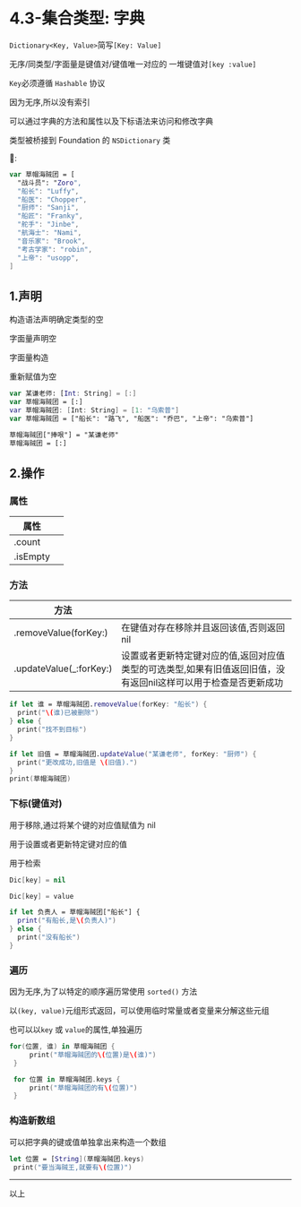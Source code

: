 # 4.3-集合类型: 字典

`Dictionary<Key, Value>`简写`[Key: Value]`

无序/同类型/字面量是键值对/键值唯一对应的 一堆键值对`[key :value]`

`Key`必须遵循 `Hashable` 协议

因为无序,所以没有索引

可以通过字典的方法和属性以及下标语法来访问和修改字典

类型被桥接到 Foundation 的 `NSDictionary` 类

🌰:

```swift
var 草帽海贼团 = [
  "战斗员": "Zoro",
  "船长": "Luffy",
  "船医": "Chopper",
  "厨师": "Sanji",
  "船匠": "Franky",
  "舵手": "Jinbe",
  "航海士": "Nami",
  "音乐家": "Brook",
  "考古学家": "robin",
  "上帝": "usopp",
]
```

## 1.声明

构造语法声明确定类型的空

字面量声明空

字面量构造

重新赋值为空

```swift
var 某谦老师: [Int: String] = [:]
var 草帽海贼团 = [:]
var 草帽海贼团: [Int: String] = [1: "乌索普"]
var 草帽海贼团 = ["船长": "路飞", "船医": "乔巴", "上帝": "乌索普"]

草帽海贼团["捧哏"] = "某谦老师"
草帽海贼团 = [:]
```

## 2.操作

### 属性

| 属性     |      |
| -------- | ---- |
| .count   |      |
| .isEmpty |      |

### 方法

| 方法                    |                                                              |
| ----------------------- | ------------------------------------------------------------ |
| .removeValue(forKey:)   | 在键值对存在移除并且返回该值,否则返回 nil                    |
| .updateValue(_:forKey:) | 设置或者更新特定键对应的值,返回对应值类型的可选类型,如果有旧值返回旧值，没有返回nil这样可以用于检查是否更新成功 |

```swift
if let 谁 = 草帽海贼团.removeValue(forKey: "船长") {
  print("\(谁)已被删除")
} else {
  print("找不到目标")
}

if let 旧值 = 草帽海贼团.updateValue("某谦老师", forKey: "厨师") {
  print("更改成功,旧值是 \(旧值).")
}
print(草帽海贼团)
```

### 下标(键值对)

用于移除,通过将某个键的对应值赋值为 nil

用于设置或者更新特定键对应的值

用于检索

```swift
Dic[key] = nil

Dic[key] = value

if let 负责人 = 草帽海贼团["船长"] {
  print("有船长,是\(负责人)")
} else {
  print("没有船长")
}
```

### 遍历

因为无序,为了以特定的顺序遍历常使用 `sorted()` 方法

以`(key, value)`元组形式返回，可以使用临时常量或者变量来分解这些元组

也可以以`key` 或 `value`的属性,单独遍历

```swift
for(位置, 谁) in 草帽海贼团 {
     print("草帽海贼团的\(位置)是\(谁)")
 }

 for 位置 in 草帽海贼团.keys {
     print("草帽海贼团的有\(位置)")
 }
```

### 构造新数组

可以把字典的键或值单独拿出来构造一个数组

```swift
let 位置 = [String](草帽海贼团.keys)
 print("要当海贼王,就要有\(位置)")
```

---

以上
